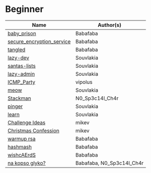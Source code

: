 # Beginner

| Name                                                      | Author(s)                 |
| -------------------------                                 | -----------               |
| [baby_prison](./baby_prison/)                             | Babafaba                  |
| [secure_encryption_service](./secure_encryption_service/) | Babafaba                  |
| [tangled](./tangled/)                                     | Babafaba                  |
| [lazy-dev](./lazy-dev/)                                   | Souvlakia                 |
| [santas-lists](./santas-lists/)                           | Souvlakia                 |
| [lazy-admin](./lazy-admin/)                               | Souvlakia                 |
| [ICMP_Party](./ICMP_Party/)                               | vipolus                   |
| [meow](./meow/)                                           | Souvlakia                 |
| [Stackman](./Stackman/)                                   | N0_Sp3c14l_Ch4r           |
| [pinger](./pinger/)                                       | Souvlakia                 |
| [learn](./learn/)                                         | Souvlakia                 |
| [Challenge Ideas](./challenge_ideas/)                     | mikev                     |
| [Christmas Confession](./christmas_confession/)           | mikev                     |
| [warmup rsa](./warmup_rsa/)                               | Babafaba                  |
| [hashmash](./hashmash/)                                   | Babafaba                  |
| [wishcAErdS](./wishcAErdS/)                               | Babafaba                  |
| [na kopso glyko?](./na_kopso_glyko/)                      | Babafaba, N0_Sp3c14l_Ch4r |